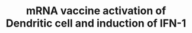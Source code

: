 ---
authors:
- NhungP
description: After uptake, mRNA is translated into spike protein and presented as
  cell-surface MHC-bound peptides to CD4+ and CD8+ T cells. Cytosolic sensing of RNA
  by RIG-I and MDA5 plus TLR binding within endosomes leads to activation of IFN regulatory
  factor 3/7 (IRF3/7) and nuclear factor κB (NF-κB), which bind to DNA inducing gene
  transcription, and production of IFN-I and proinflammatory cytokines, respectively
last-edited: 2022-02-15
organisms:
- Homo sapiens
redirect_from:
- /index.php/Pathway:WP5187
- /instance/WP5187
schema-jsonld:
- '@context': https://schema.org/
  '@id': https://wikipathways.github.io/pathways/WP5187.html
  '@type': Dataset
  creator:
    '@type': Organization
    name: WikiPathways
  description: After uptake, mRNA is translated into spike protein and presented as
    cell-surface MHC-bound peptides to CD4+ and CD8+ T cells. Cytosolic sensing of
    RNA by RIG-I and MDA5 plus TLR binding within endosomes leads to activation of
    IFN regulatory factor 3/7 (IRF3/7) and nuclear factor κB (NF-κB), which bind to
    DNA inducing gene transcription, and production of IFN-I and proinflammatory cytokines,
    respectively
  keywords:
  - Proinflammatory cytokines
  - RIG-I (DDX58)
  - Cellular immunity
  - IFN-1 receptor
  - Spike Protein
  - IRF3
  - ISRE
  - MDA5
  - TLR8
  - NF-kB
  - Humoral immunity
  - TLR7
  - IRF-7
  - T cell receptor
  - SARS-CoV 2 mRNA
  - S peptide presentation
  - TLR3
  - MAVS
  - Type 1 IFNs
  - Proinflammatory cytokine genes
  license: CC0
  name: mRNA vaccine activation of Dendritic cell and induction of IFN-1
seo: CreativeWork
title: mRNA vaccine activation of Dendritic cell and induction of IFN-1
wpid: WP5187
---